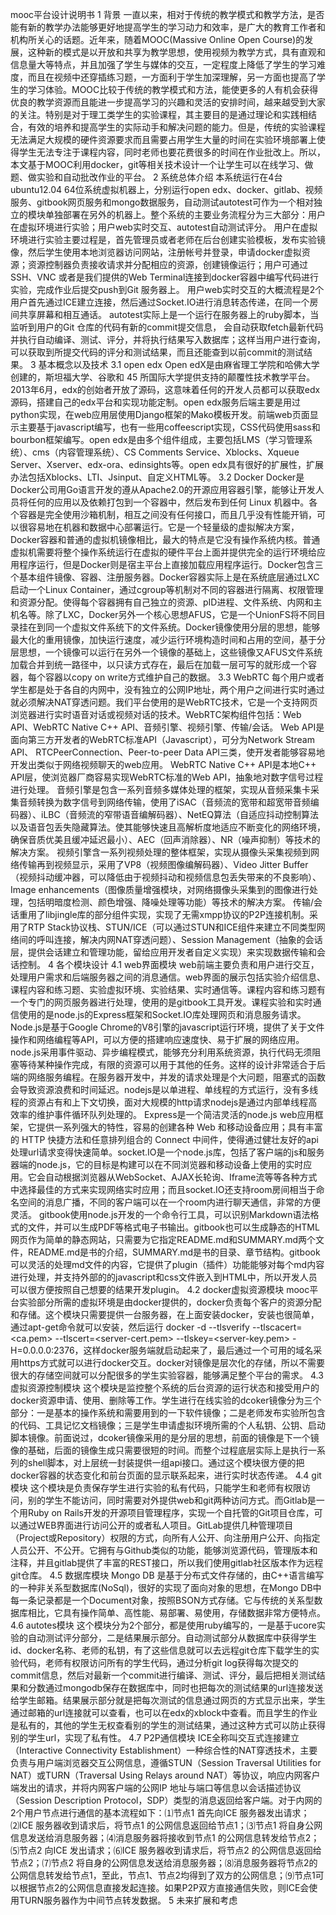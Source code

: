 mooc平台设计说明书
1 背景
   一直以来，相对于传统的教学模式和教学方法，是否能有新的教学办法能够更好地提高学生的学习动力和效率，是广大的教育工作者和机构所关心的话题。近年来，随着MOOC(Massive Online Open Course)的发展，这种新的模式是以开放和共享为教学思想，使用视频为教学方式，具有直观和信息量大等特点，并且加强了学生与媒体的交互，一定程度上降低了学生的学习难度，而且在视频中还穿插练习题，一方面利于学生加深理解，另一方面也提高了学生的学习体验。MOOC比较于传统的教学模式和方法，能使更多的人有机会获得优良的教学资源而且能进一步提高学习的兴趣和灵活的安排时间，越来越受到大家的关注。特别是对于理工类学生的实验课程，其主要目的是通过理论和实践相结合，有效的培养和提高学生的实际动手和解决问题的能力。但是，传统的实验课程无法满足大规模的硬件资源要求而且需要占用学生大量的时间在实验环境部署上使得学生无法专注于课程内容，同时老师也要花费很多的时间在作业批改上。所以，本文基于MOOC利用docker，git等相关技术设计一个让学生可以在线学习、做题、做实验和自动批改作业的平台。
2 系统总体介绍
    本系统运行在4台ubuntu12.04 64位系统虚拟机器上，分别运行open edx、docker、gitlab、视频服务、gitbook网页服务和mongo数据服务，自动测试autotest可作为一个相对独立的模块单独部署在另外的机器上。整个系统的主要业务流程分为三大部分：用户在虚拟环境进行实验；用户web实时交互、autotest自动测试评分。
    用户在虚拟环境进行实验主要过程是，首先管理员或者老师在后台创建实验模板，发布实验镜像，然后学生使用本地浏览器访问网站，注册帐号并登录，申请docker虚拟资源；资源控制器负责接收请求并分配相应的资源，创建镜像运行；用户可通过SSH、VNC 或者是我们提供的Web Terminal连接到docker容器中编写代码进行实验，完成作业后提交push到Git 服务器上。
    用户web实时交互的大概流程是2个用户首先通过ICE建立连接，然后通过Socket.IO进行消息转态传递，在同一个房间共享屏幕和相互通话。
    autotest实际上是一个运行在服务器上的ruby脚本，当监听到用户的Git 仓库的代码有新的commit提交信息， 会自动获取fetch最新代码并执行自动编译、测试、评分，并将执行结果写入数据库；这样当用户进行查询，可以获取到所提交代码的评分和测试结果，而且还能查到以前commit的测试结果。
3 基本概念以及技术
3.1 open edx 
    Open edX是由麻省理工学院和哈佛大学创建的，斯坦福大学、谷歌和 45 所国际大学提供支持的颠覆性技术教学平台。2013年6月，edx的创始者开放了源码，这意味着任何的开发人员都可以获取edx源码，搭建自己的edx平台和实现功能定制。open edx服务后端主要是用过python实现，在web应用层使用Django框架的Mako模板开发。前端web页面显示主要基于javascript编写，也有一些用coffeescript实现，CSS代码使用sass和bourbon框架编写。open edx是由多个组件组成，主要包括LMS（学习管理系统）、cms（内容管理系统）、CS Comments Service、Xblocks、Xqueue Server、Xserver、edx-ora、edinsights等。open edx具有很好的扩展性，扩展办法包括Xblocks、LTI、Jsinput、自定义HTML等。
3.2 Docker
    Docker是Docker公司用Go语言开发的遵从Apache2.0的开源应用容器引擎，能够让开发人员将任何的应用以及依赖打包到一个容器中，然后发布到任何 Linux 机器中。各个容器是完全使用沙箱机制，相互之间没有任何接口，而且几乎没有性能开销，可以很容易地在机器和数据中心部署运行。它是一个轻量级的虚拟解决方案，Docker容器和普通的虚拟机镜像相比，最大的特点是它没有操作系统内核。普通虚拟机需要将整个操作系统运行在虚拟的硬件平台上面并提供完全的运行环境给应用程序运行，但是Docker则是宿主平台上直接加载应用程序运行。Docker包含三个基本组件镜像、容器、注册服务器。Docker容器实际上是在系统底层通过LXC启动一个Linux Container，通过cgroup等机制对不同的容器进行隔离、权限管理和资源分配。使得每个容器拥有自己独立的资源、pID进程、文件系统、内网和主机名等。除了LXC，Docker另外一个核心思想AFUS，它是一个UnionFS将不同目录挂在到同一个虚拟文件系统下的文件系统。Docker镜像使用分层的思想，能够最大化的重用镜像，加快运行速度，减少运行环境构造时间和占用的空间，基于分层思想，一个镜像可以运行在另外一个镜像的基础上，这些镜像又AFUS文件系统加载合并到统一路径中，以只读方式存在，最后在加载一层可写的就形成一个容器，每个容器以copy on write方式维护自己的数据。
3.3 WebRTC
    每个用户或者学生都是处于各自的内网中，没有独立的公网IP地址，两个用户之间进行实时通过就必须解决NAT穿透问题。我们平台使用的是WebRTC技术，它是一个支持网页浏览器进行实时语音对话或视频对话的技术。WebRTC架构组件包括：Web API、WebRTC Native C++ API、音频引擎、视频引擎、传输/会话。
    Web API是面向第三方开发者的WebRTC标准API（Javascript），可分为Network Stream API、 RTCPeerConnection、Peer-to-peer Data API三类，使开发者能够容易地开发出类似于网络视频聊天的web应用。
    WebRTC Native C++ API是本地C++ API层，使浏览器厂商容易实现WebRTC标准的Web API，抽象地对数字信号过程进行处理。
    音频引擎是包含一系列音频多媒体处理的框架，实现从音频采集卡采集音频转换为数字信号到网络传输，使用了iSAC（音频流的宽带和超宽带音频编码器）、iLBC（音频流的窄带语音编解码器）、NetEQ算法（自适应抖动控制算法以及语音包丢失隐藏算法。使其能够快速且高解析度地适应不断变化的网络环境，确保音质优美且缓冲延迟最小）、AEC（回声消除器）、NR（噪声抑制）等技术的解决方案。
    视频引擎含一系列视频处理的整体框架，实现从摄像头采集视频到网络传输再到视频显示，采用了VP8（视频图像编解码器）、Video Jitter Buffer（视频抖动缓冲器，可以降低由于视频抖动和视频信息包丢失带来的不良影响）、Image enhancements（图像质量增强模块，对网络摄像头采集到的图像进行处理，包括明暗度检测、颜色增强、降噪处理等功能）等技术的解决方案。
    传输/会话重用了libjingle库的部分组件实现，实现了无需xmpp协议的P2P连接机制。采用了RTP Stack协议栈、STUN/ICE（可以通过STUN和ICE组件来建立不同类型网络间的呼叫连接，解决内网NAT穿透问题）、Session Management（抽象的会话层，提供会话建立和管理功能，留给应用开发者自定义实现）来实现数据传输和会话控制。
4 各个模块设计
4.1 web界面模块
    web前端主要负责和用户进行交互，处理用户需求和后端服务器之间的消息通信。web界面的展示包括实验介绍信息、课程内容和练习题、实验虚拟环境、实验结果、实时通信等。课程内容和练习题有一个专门的网页服务器进行处理，使用的是gitbook工具开发。课程实验和实时通信使用的是node.js的Express框架和Socket.IO库处理网页和消息服务请求。
    Node.js是基于Google Chrome的V8引擎的javascript运行环境，提供了关于文件操作和网络编程等API，可以方便的搭建响应速度快、易于扩展的网络应用。node.js采用事件驱动、异步编程模式，能够充分利用系统资源，执行代码无须阻塞等待某种操作完成，有限的资源可以用于其他的任务。这样的设计非常适合于后端的网络服务编程。在服务器开发中，并发的请求处理是个大问题，阻塞式的函数会导致资源浪费和时间延迟。nodejs是以单进程、单线程的方式运行，没有多线程的资源占有和上下文切换，面对大规模的http请求nodejs是通过内部单线程高效率的维护事件循环队列处理的。
    Express是一个简洁灵活的node.js web应用框架，它提供一系列强大的特性，容易的创建各种 Web 和移动设备应用；具有丰富的 HTTP 快捷方法和任意排列组合的 Connect 中间件，使得通过健壮友好的api处理url请求变得快速简单。socket.IO是一个node.js库，包括了客户端的js和服务器端的node.js，它的目标是构建可以在不同浏览器和移动设备上使用的实时应用。它会自动根据浏览器从WebSocket、AJAX长轮询、Iframe流等等各种方式中选择最佳的方式来实现网络实时应用；而且socket.IO还支持room房间相当于命名空间的消息广播，不同的客户端可以在一个room内进行聊天通信，非常的方便灵活。
    gitbook使用node.js开发的一个命令行工具，可以识别Markdown语法格式的文件，并可以生成PDF等格式电子书输出。gitbook也可以生成静态的HTML网页作为简单的静态网站，只需要为它指定README.md和SUMMARY.md两个文件，README.md是书的介绍，SUMMARY.md是书的目录、章节结构。gitbook可以灵活的处理md文件的内容，它提供了plugin（插件）功能能够对每个md内容进行处理，并支持外部的的javascript和css文件嵌入到HTML中，所以开发人员可以很方便按照自己想要的结果开发plugin。
4.2 docker虚拟资源模块
    mooc平台实验部分所需的虚拟环境是由docker提供的，docker负责每个客户的资源分配和存储。这个模块只需要提供一台服务器，在上面安装docker，安装也很简单，通过apt-get命令就可以安装，然后运行 docker  -d  --tlsverify --tlscacert=<ca.pem>  --tlscert=<server-cert.pem>  --tlskey=<server-key.pem> -H=0.0.0.0:2376，这样docker服务端就启动起来了，最后通过一个可用的域名采用https方式就可以进行docker交互。docker对镜像是层次化的存储，所以不需要很大的存储空间就可以分配很多的学生实验容器，能够满足整个平台的需求。
4.3 虚拟资源控制模块
     这个模块是监控整个系统的后台资源的运行状态和接受用户的docker资源申请、使用、删除等工作。学生进行在线实验的dcoker镜像分为三个部分：一是基本的操作系统和需要用到的一下软件镜像；二是老师发布实验所包含的代码、工具记忆文档镜像；三是学生申请虚拟环境所需的个人私钥、公钥、启动脚本镜像。前面说过，dcoker镜像采用的是分层的思想，前面的镜像是下一个镜像的基础，后面的镜像生成只需要很短的时间。而整个过程底层实际上是执行一系列的shell脚本，对上层统一封装提供一组api接口。通过这个模块很方便的把docker容器的状态变化和前台页面的显示联系起来，进行实时状态传递。
4.4 git模块
    这个模块是负责保存学生进行实验的私有代码，只能学生和老师有权限访问，别的学生不能访问，同时需要对外提供web和git两种访问方式。而Gitlab是一个用Ruby on Rails开发的开源项目管理程序，实现一个自托管的Git项目仓库，可以通过WEB界面进行访问公开的或者私人项目。GitLab提供几种管理项目（Project或Repository）权限的方式，向所有人公开、向注册用户公开、向指定人员公开、不公开。它拥有与Github类似的功能，能够浏览源代码，管理版本和注释，并且gitlab提供了丰富的REST接口，所以我们使用gitlab社区版本作为远程git仓库。
4.5 数据库模块
    Mongo DB 是基于分布式文件存储的，由C++语言编写的一种非关系型数据库(NoSql)，很好的实现了面向对象的思想，在Mongo DB中每一条记录都是一个Document对象，按照BSON方式存储。它与传统的关系型数据库相比，它具有操作简单、高性能、易部署、易使用，存储数据非常方便特点。
4.6 autotes模块
    这个模块分为2个部分，都是使用ruby编写的，一是基于ucore实验的自动测试评分部分，二是结果展示部分。自动测试部分从数据库中获得学生id、docker名称、老师的私钥，有了这些信息就可以去远程git仓库下载学生的实验代码，老师有权限访问所有的学生代码，通过分析git log获得每次提交的commit信息，然后对最新一个commit进行编译、测试、评分，最后把相关测试结果和分数通过mongodb保存在数据库中，同时也把每次的测试结果的url连接发送给学生邮箱。结果展示部分就是把每次测试的信息通过网页的方式显示出来，学生通过邮箱的url连接就可以查看，也可以在edx的xblock中查看。而且学生的作业是私有的，其他的学生无权查看别的学生的测试结果，通过这种方式可以防止获得别的学生url，实现了私有性。
4.7 P2P通信模块
    ICE全称叫交互式连接建立（Interactive Connectivity Establishment）一种综合性的NAT穿透技术，主要负责与用户端浏览器交互公网信息，遵循STUN（Session Traversal Utilities for NAT）或TURN（Traversal Using Relays around NAT）等协议，响应内网客户端发出的请求，并将内网客户端的公网IP 地址与端口等信息以会话描述协议（Session Description Protocol，SDP）类型的消息返回给客户端。对于内网的2个用户节点进行通信的基本流程如下：⑴节点1 首先向ICE 服务器发出请求；⑵ICE 服务器收到请求后，将节点1 的公网信息返回给节点1；⑶节点1 将自身公网信息发送给消息服务器；⑷消息服务器将接收到节点1 的公网信息转发给节点2；⑸节点2 向ICE 发出请求；⑹ICE 服务器收到请求后，将节点2 的公网信息返回给节点2；⑺节点2 将自身的公网信息发送给消息服务器；⑻消息服务器将节点2的公网信息转发给节点1，至此，节点1、节点2均得到了双方的公网信息；⑼节点1可以根据节点2的公网信息直接发起连接。如果P2P双方直接通信失败，则ICE会使用TURN服务器作为中间节点转发数据。
5 未来扩展和考虑

